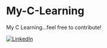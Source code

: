 # My-C-Learning
My C Learning...feel free to contribute!

[![LinkedIn](https://content.linkedin.com/content/dam/brand/site/img/logo/logo-hero.png)](https://www.linkedin.com/in/prasannabarge)


